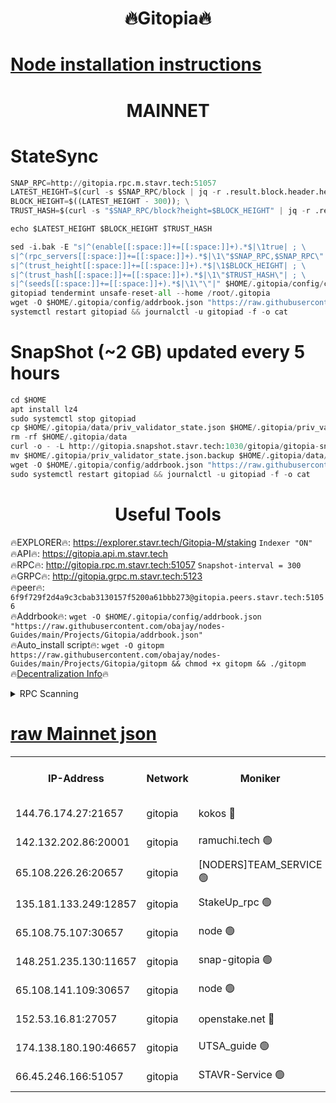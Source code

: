 <h1 align="center"> 🔥Gitopia🔥</h1>

[Node installation instructions](https://github.com/obajay/nodes-Guides/tree/main/Projects/Gitopia)
=

<h1 align="center"> MAINNET</h1>

# StateSync
```python
SNAP_RPC=http://gitopia.rpc.m.stavr.tech:51057
LATEST_HEIGHT=$(curl -s $SNAP_RPC/block | jq -r .result.block.header.height); \
BLOCK_HEIGHT=$((LATEST_HEIGHT - 300)); \
TRUST_HASH=$(curl -s "$SNAP_RPC/block?height=$BLOCK_HEIGHT" | jq -r .result.block_id.hash)

echo $LATEST_HEIGHT $BLOCK_HEIGHT $TRUST_HASH

sed -i.bak -E "s|^(enable[[:space:]]+=[[:space:]]+).*$|\1true| ; \
s|^(rpc_servers[[:space:]]+=[[:space:]]+).*$|\1\"$SNAP_RPC,$SNAP_RPC\"| ; \
s|^(trust_height[[:space:]]+=[[:space:]]+).*$|\1$BLOCK_HEIGHT| ; \
s|^(trust_hash[[:space:]]+=[[:space:]]+).*$|\1\"$TRUST_HASH\"| ; \
s|^(seeds[[:space:]]+=[[:space:]]+).*$|\1\"\"|" $HOME/.gitopia/config/config.toml
gitopiad tendermint unsafe-reset-all --home /root/.gitopia
wget -O $HOME/.gitopia/config/addrbook.json "https://raw.githubusercontent.com/obajay/nodes-Guides/main/Projects/Gitopia/addrbook.json"
systemctl restart gitopiad && journalctl -u gitopiad -f -o cat
```
# SnapShot (~2 GB) updated every 5 hours
```python
cd $HOME
apt install lz4
sudo systemctl stop gitopiad
cp $HOME/.gitopia/data/priv_validator_state.json $HOME/.gitopia/priv_validator_state.json.backup
rm -rf $HOME/.gitopia/data
curl -o - -L http://gitopia.snapshot.stavr.tech:1030/gitopia/gitopia-snap.tar.lz4 | lz4 -c -d - | tar -x -C $HOME/.gitopia --strip-components 2
mv $HOME/.gitopia/priv_validator_state.json.backup $HOME/.gitopia/data/priv_validator_state.json
wget -O $HOME/.gitopia/config/addrbook.json "https://raw.githubusercontent.com/obajay/nodes-Guides/main/Projects/Gitopia/addrbook.json"
sudo systemctl restart gitopiad && journalctl -u gitopiad -f -o cat
```
 <h1 align="center"> Useful Tools</h1>

🔥EXPLORER🔥:      https://explorer.stavr.tech/Gitopia-M/staking  `Indexer "ON"` \
🔥API🔥: 			 		 https://gitopia.api.m.stavr.tech \
🔥RPC🔥:           http://gitopia.rpc.m.stavr.tech:51057              `Snapshot-interval = 300` \
🔥GRPC🔥:          http://gitopia.grpc.m.stavr.tech:5123 \
🔥peer🔥:					 `6f9f729f2d4a9c3cbab3130157f5200a61bbb273@gitopia.peers.stavr.tech:51056` \
🔥Addrbook🔥:    ```wget -O $HOME/.gitopia/config/addrbook.json "https://raw.githubusercontent.com/obajay/nodes-Guides/main/Projects/Gitopia/addrbook.json"``` \
🔥Auto_install script🔥: ```wget -O gitopm https://raw.githubusercontent.com/obajay/nodes-Guides/main/Projects/Gitopia/gitopm && chmod +x gitopm && ./gitopm``` \
🔥[Decentralization Info](https://github.com/obajay/StateSync-snapshots/tree/main/Projects/Gitopia/Decentralization)🔥

<details>
<summary>RPC Scanning</summary>

<h2 align="center"> We scan nodes in real time every 4 hours. And we provide the final result of RPC endpoints.
We cannot influence the operation of these nodes in any way. </h2>


```python
If Voting Power is higher than 0 --> then the Node is a validator of the network and may be subject to attack and be a potential threat to the chain.
```
```python
We marked such validators with a red symbol
```

</details>

[raw Mainnet json](https://rpc-check.gitopm.stavr.tech/gitopm/rpc-gitopm-result.json)
=

<table><tr><th>IP-Address</th><th>Network</th><th>Moniker</th><th>Latest Block Height</th><th>Earliest Block Height</th><th>Catching Up</th><th>Tx Index</th><th>Voting Power</th><th>Scan Time</th></tr><tr><td>144.76.174.27:21657</td><td>gitopia</td><td>kokos 🔴</td><td>11390433</td><td>6071990</td><td>False</td><td>off</td><td>936374</td><td>2023-12-29T05:53:00.347056285UTC</td></tr><tr><td>142.132.202.86:20001</td><td>gitopia</td><td>ramuchi.tech 🟢</td><td>11390432</td><td>6548337</td><td>False</td><td>on</td><td>0</td><td>2023-12-29T05:52:57.715205069UTC</td></tr><tr><td>65.108.226.26:20657</td><td>gitopia</td><td>[NODERS]TEAM_SERVICE 🟢</td><td>11390446</td><td>6846001</td><td>False</td><td>on</td><td>0</td><td>2023-12-29T05:53:21.536422675UTC</td></tr><tr><td>135.181.133.249:12857</td><td>gitopia</td><td>StakeUp_rpc 🟢</td><td>11390432</td><td>8010001</td><td>False</td><td>on</td><td>0</td><td>2023-12-29T05:52:58.040352254UTC</td></tr><tr><td>65.108.75.107:30657</td><td>gitopia</td><td>node 🟢</td><td>11390440</td><td>8802845</td><td>False</td><td>on</td><td>0</td><td>2023-12-29T05:53:10.927461483UTC</td></tr><tr><td>148.251.235.130:11657</td><td>gitopia</td><td>snap-gitopia 🟢</td><td>11390430</td><td>9516001</td><td>False</td><td>on</td><td>0</td><td>2023-12-29T05:52:55.411428706UTC</td></tr><tr><td>65.108.141.109:30657</td><td>gitopia</td><td>node 🟢</td><td>11390430</td><td>10145845</td><td>False</td><td>on</td><td>0</td><td>2023-12-29T05:52:55.175291254UTC</td></tr><tr><td>152.53.16.81:27057</td><td>gitopia</td><td>openstake.net 🔴</td><td>11390410</td><td>10455001</td><td>False</td><td>off</td><td>11150</td><td>2023-12-29T05:52:22.708807088UTC</td></tr><tr><td>174.138.180.190:46657</td><td>gitopia</td><td>UTSA_guide 🟢</td><td>11390417</td><td>11194706</td><td>False</td><td>on</td><td>0</td><td>2023-12-29T05:52:33.596033494UTC</td></tr><tr><td>66.45.246.166:51057</td><td>gitopia</td><td>STAVR-Service 🟢</td><td>11390421</td><td>11383001</td><td>False</td><td>on</td><td>0</td><td>2023-12-29T05:52:40.403780167UTC</td></tr></table>

